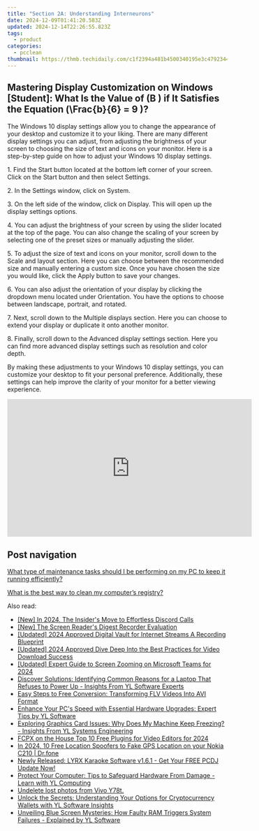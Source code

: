 ```yaml
---
title: "Section 2A: Understanding Interneurons"
date: 2024-12-09T01:41:20.583Z
updated: 2024-12-14T22:26:55.823Z
tags:
  - product
categories:
  - pcclean
thumbnail: https://thmb.techidaily.com/c1f2394a481b4500340195e3c4792344b150afff1dec50e97267f5b7542797ed.jpeg
---
```


## Mastering Display Customization on Windows [Student]: What Is the Value of \(B \) if It Satisfies the Equation \(\Frac{b}{6} = 9 \)?

The Windows 10 display settings allow you to change the appearance of your desktop and customize it to your liking. There are many different display settings you can adjust, from adjusting the brightness of your screen to choosing the size of text and icons on your monitor. Here is a step-by-step guide on how to adjust your Windows 10 display settings. 

1\. Find the Start button located at the bottom left corner of your screen. Click on the Start button and then select Settings.

2\. In the Settings window, click on System.

3\. On the left side of the window, click on Display. This will open up the display settings options. 

4\. You can adjust the brightness of your screen by using the slider located at the top of the page. You can also change the scaling of your screen by selecting one of the preset sizes or manually adjusting the slider.

5\. To adjust the size of text and icons on your monitor, scroll down to the Scale and layout section. Here you can choose between the recommended size and manually entering a custom size. Once you have chosen the size you would like, click the Apply button to save your changes.

6\. You can also adjust the orientation of your display by clicking the dropdown menu located under Orientation. You have the options to choose between landscape, portrait, and rotated.

7\. Next, scroll down to the Multiple displays section. Here you can choose to extend your display or duplicate it onto another monitor.

8\. Finally, scroll down to the Advanced display settings section. Here you can find more advanced display settings such as resolution and color depth. 

By making these adjustments to your Windows 10 display settings, you can customize your desktop to fit your personal preference. Additionally, these settings can help improve the clarity of your monitor for a better viewing experience.

<!-- affiliate ads begin -->
<iframe width="560" height="315" src="https://www.youtube.com/embed/H2cXnI9oOvM?si=3nz2sBB124ln-83T" title="YouTube video player" frameborder="0" allow="accelerometer; autoplay; clipboard-write; encrypted-media; gyroscope; picture-in-picture; web-share" referrerpolicy="strict-origin-when-cross-origin" allowfullscreen></iframe>
<!-- affiliate ads end -->

## Post navigation

[What type of maintenance tasks should I be performing on my PC to keep it running efficiently?](https://tools.techidaily.com/pcclean/products/)

[What is the best way to clean my computer’s registry?](https://tools.techidaily.com/pcclean/products/)

<ins class="adsbygoogle"
     style="display:block"
     data-ad-format="autorelaxed"
     data-ad-client="ca-pub-7571918770474297"
     data-ad-slot="1223367746"></ins>

<ins class="adsbygoogle"
     style="display:block"
     data-ad-client="ca-pub-7571918770474297"
     data-ad-slot="8358498916"
     data-ad-format="auto"
     data-full-width-responsive="true"></ins>

<span class="atpl-alsoreadstyle">Also read:</span>
<div><ul>
<li><a href="https://discord-videos.techidaily.com/new-in-2024-the-insiders-move-to-effortless-discord-calls/"><u>[New] In 2024, The Insider's Move to Effortless Discord Calls</u></a></li>
<li><a href="https://screen-sharing-recording.techidaily.com/new-the-screen-readers-digest-recorder-evaluation/"><u>[New] The Screen Reader's Digest Recorder Evaluation</u></a></li>
<li><a href="https://remote-screen-capture.techidaily.com/updated-2024-approved-digital-vault-for-internet-streams-a-recording-blueprint/"><u>[Updated] 2024 Approved Digital Vault for Internet Streams A Recording Blueprint</u></a></li>
<li><a href="https://vimeo-videos.techidaily.com/updated-2024-approved-dive-deep-into-the-best-practices-for-video-download-success/"><u>[Updated] 2024 Approved Dive Deep Into the Best Practices for Video Download Success</u></a></li>
<li><a href="https://fox-friendly.techidaily.com/updated-expert-guide-to-screen-zooming-on-microsoft-teams-for-2024/"><u>[Updated] Expert Guide to Screen Zooming on Microsoft Teams for 2024</u></a></li>
<li><a href="https://discover-fantastic.techidaily.com/discover-solutions-identifying-common-reasons-for-a-laptop-that-refuses-to-power-up-insights-from-yl-software-experts/"><u>Discover Solutions: Identifying Common Reasons for a Laptop That Refuses to Power Up - Insights From YL Software Experts</u></a></li>
<li><a href="https://tech-haven.techidaily.com/easy-steps-to-free-conversion-transforming-flv-videos-into-avi-format/"><u>Easy Steps to Free Conversion: Transforming FLV Videos Into AVI Format</u></a></li>
<li><a href="https://discover-fantastic.techidaily.com/enhance-your-pcs-speed-with-essential-hardware-upgrades-expert-tips-by-yl-software/"><u>Enhance Your PC's Speed with Essential Hardware Upgrades: Expert Tips by YL Software</u></a></li>
<li><a href="https://discover-fantastic.techidaily.com/exploring-graphics-card-issues-why-does-my-machine-keep-freezing-insights-from-yl-systems-engineering/"><u>Exploring Graphics Card Issues: Why Does My Machine Keep Freezing? - Insights From YL Systems Engineering</u></a></li>
<li><a href="https://ai-vdieo-software.techidaily.com/fcpx-on-the-house-top-10-free-plugins-for-video-editors-for-2024/"><u>FCPX on the House Top 10 Free Plugins for Video Editors for 2024</u></a></li>
<li><a href="https://android-location.techidaily.com/in-2024-10-free-location-spoofers-to-fake-gps-location-on-your-nokia-c210-drfone-by-drfone-virtual/"><u>In 2024, 10 Free Location Spoofers to Fake GPS Location on your Nokia C210 | Dr.fone</u></a></li>
<li><a href="https://discover-fantastic.techidaily.com/newly-released-lyrx-karaoke-software-v161-get-your-free-pcdj-update-now/"><u>Newly Released: LYRX Karaoke Software v1.6.1 - Get Your FREE PCDJ Update Now!</u></a></li>
<li><a href="https://discover-fantastic.techidaily.com/protect-your-computer-tips-to-safeguard-hardware-from-damage-learn-with-yl-computing/"><u>Protect Your Computer: Tips to Safeguard Hardware From Damage - Learn with YL Computing</u></a></li>
<li><a href="https://techidaily.com/undelete-lost-photos-from-vivo-y78t-by-fonelab-android-recover-photos/"><u>Undelete lost photos from Vivo Y78t.</u></a></li>
<li><a href="https://discover-fantastic.techidaily.com/unlock-the-secrets-understanding-your-options-for-cryptocurrency-wallets-with-yl-software-insights/"><u>Unlock the Secrets: Understanding Your Options for Cryptocurrency Wallets with YL Software Insights</u></a></li>
<li><a href="https://discover-fantastic.techidaily.com/unveiling-blue-screen-mysteries-how-faulty-ram-triggers-system-failures-explained-by-yl-software/"><u>Unveiling Blue Screen Mysteries: How Faulty RAM Triggers System Failures - Explained by YL Software</u></a></li>
</ul></div>


